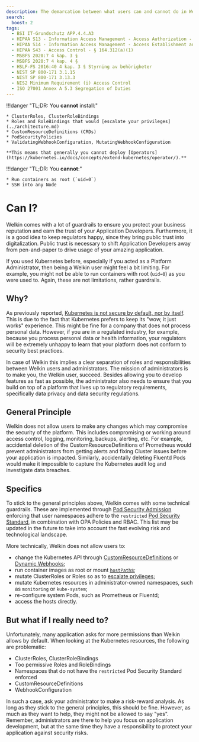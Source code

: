 ```yaml
---
description: The demarcation between what users can and cannot do in Welkin, the Kubernetes platform for software critical to our society
search:
  boost: 2
tags:
  - BSI IT-Grundschutz APP.4.4.A3
  - HIPAA S13 - Information Access Management - Access Authorization - § 164.308(a)(4)(ii)(B)
  - HIPAA S14 - Information Access Management - Access Establishment and Modification - § 164.308(a)(4)(ii)(C)
  - HIPAA S43 - Access Control - § 164.312(a)(1)
  - MSBFS 2020:7 4 kap. 3 §
  - MSBFS 2020:7 4 kap. 4 §
  - HSLF-FS 2016:40 4 kap. 3 § Styrning av behörigheter
  - NIST SP 800-171 3.1.15
  - NIST SP 800-171 3.13.3
  - NIS2 Minimum Requirement (i) Access Control
  - ISO 27001 Annex A 5.3 Segregation of Duties
---
```


<!-- markdownlint-disable-file first-line-h1 -->

!!!danger "TL;DR: You **cannot** install:"

    * ClusterRoles, ClusterRoleBindings
    * Roles and RoleBindings that would [escalate your privileges](../architecture.md)
    * CustomResourceDefinitions (CRDs)
    * PodSecurityPolicies
    * ValidatingWebhookConfiguration, MutatingWebhookConfiguration

    **This means that generally you cannot deploy [Operators](https://kubernetes.io/docs/concepts/extend-kubernetes/operator/).**

!!!danger "TL;DR: You **cannot**:"

    * Run containers as root (`uid=0`)
    * SSH into any Node

# Can I?

Welkin comes with a lot of guardrails to ensure you protect your business reputation and earn the trust of your Application Developers. Furthermore, it is a good idea to keep regulators happy, since they bring public trust into digitalization. Public trust is necessary to shift Application Developers away from pen-and-paper to drive usage of your amazing application.

If you used Kubernetes before, especially if you acted as a Platform Administrator, then being a Welkin user might feel a bit limiting. For example, you might not be able to run containers with root (`uid=0`) as you were used to. Again, these are not limitations, rather guardrails.

## Why?

As previously reported, [Kubernetes is not secure by default, nor by itself](https://www.techtarget.com/searchitoperations/news/252487963/Kubernetes-security-defaults-prompt-upstream-dilemma).
This is due to the fact that Kubernetes prefers to keep its "wow, it just works" experience. This might be fine for a company that does not process personal data. However, if you are in a regulated industry, for example, because you process personal data or health information, your regulators will be extremely unhappy to learn that your platform does not conform to security best practices.

In case of Welkin this implies a clear separation of roles and responsibilities between Welkin users and administrators.
The mission of administrators is to make you, the Welkin user, succeed. Besides allowing you to develop features as fast as possible, the administrator also needs to ensure that you build on top of a platform that lives up to regulatory requirements, specifically data privacy and data security regulations.

## General Principle

Welkin does not allow users to make any changes which may compromise the security of the platform. This includes compromising or working around access control, logging, monitoring, backups, alerting, etc. For example, accidental deletion of the CustomResourceDefinitions of Prometheus would prevent administrators from getting alerts and fixing Cluster issues before your application is impacted. Similarly, accidentally deleting Fluentd Pods would make it impossible to capture the Kubernetes audit log and investigate data breaches.

## Specifics

To stick to the general principles above, Welkin comes with some technical guardrails. These are implemented through [Pod Security Admission](https://kubernetes.io/docs/concepts/security/pod-security-admission/) enforcing that user namespaces adhere to the `restricted` [Pod Security Standard](https://kubernetes.io/docs/concepts/security/pod-security-standards/#restricted), in combination with OPA Policies and RBAC. This list may be updated in the future to take into account the fast evolving risk and technological landscape.

More technically, Welkin does not allow users to:

<!--guardrails-start-->
- change the Kubernetes API through [CustomResourceDefinitions](https://kubernetes.io/docs/concepts/extend-kubernetes/api-extension/custom-resources/) or [Dynamic Webhooks](https://kubernetes.io/docs/reference/access-authn-authz/extensible-admission-controllers/#what-are-admission-webhooks);
- run container images as root or mount [`hostPath`s](https://kubernetes.io/docs/concepts/storage/volumes/#hostpath);
- mutate ClusterRoles or Roles so as to [escalate privileges](https://kubernetes.io/docs/reference/access-authn-authz/rbac/#privilege-escalation-prevention-and-bootstrapping);
- mutate Kubernetes resources in administrator-owned namespaces, such as `monitoring` or `kube-system`;
- re-configure system Pods, such as Prometheus or Fluentd;
- access the hosts directly.
<!--guardrails-end-->

## But what if I really need to?

Unfortunately, many application asks for more permissions than Welkin allows by default. When looking at the Kubernetes resources, the following are problematic:

- ClusterRoles, ClusterRoleBindings
- Too permissive Roles and RoleBindings
- Namespaces that do not have the `restricted` Pod Security Standard enforced
- CustomResourceDefinitions
- WebhookConfiguration

In such a case, ask your administrator to make a risk-reward analysis. As long as they stick to the general principles, this should be fine. However, as much as they want to help, they might not be allowed to say "yes". Remember, administrators are there to help you focus on application development, but at the same time they have a responsibility to protect your application against security risks.
